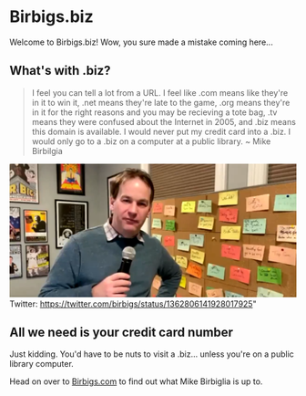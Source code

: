 # Birbigs.biz

Welcome to Birbigs.biz! Wow, you sure made a mistake coming here...

## What's with .biz?

> I feel you can tell a lot from a URL.  I feel like .com means like they're in it to win it, .net means they're late to the game, .org means they're in it for the right reasons and you may be recieving a tote bag, .tv means they were confused about the Internet in 2005, and .biz means this domain is available. I would never put my credit card into a .biz. I would only go to a .biz on a computer at a public library. ~ Mike Birbilgia

![Mike Birbiglia](/images/Birbigs1.png) Twitter: https://twitter.com/birbigs/status/1362806141928017925"

## All we need is your credit card number

Just kidding. You'd have to be nuts to visit a .biz... unless you're on a public library computer.

Head on over to [Birbigs.com](https://www.birbigs.com/) to find out what Mike Birbiglia is up to.